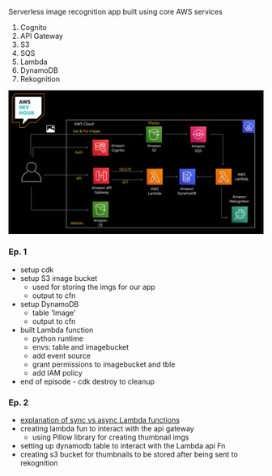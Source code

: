 Serverless image recognition app built using core AWS services

1. Cognito
2. API Gateway
3. S3
4. SQS
5. Lambda
6. DynamoDB
7. Rekognition

![app architecture](img/imgrek-arch.jpeg)

### Ep. 1

- setup cdk
- setup S3 image bucket
  - used for storing the imgs for our app
  - output to cfn
- setup DynamoDB
  - table 'Image'
  - output to cfn
- built Lambda function
  - python runtime
  - envs: table and imagebucket
  - add event source
  - grant permissions to imagebucket and tble
  - add IAM policy
- end of episode - cdk destroy to cleanup

### Ep. 2

- [explanation of sync vs async Lambda functions](https://www.stackery.io/blog/aws-lambda-sync-or-async/)
- creating lambda fun to interact with the api gateway
  - using Pillow library for creating thumbnail imgs
- setting up dynamodb table to interact with the Lambda api Fn
- creating s3 bucket for thumbnails to be stored after being sent to rekognition

